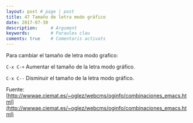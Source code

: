 ```yaml
---
layout: post # page | post
title: 47 Tamaño de letra modo gráfico
date: 2017-07-30 
description:     # Argument
keywords:        # Paraules clau
coments: true    # Comentaris activats
---
```


Para cambiar el tamaño de letra modo grafico:

`C-x C-+` Aumentar el tamaño de la letra modo gráfico.

`C-x C--` Disminuir el tamaño de la letra modo gráfico.

Fuente: [http://wwwae.ciemat.es/~oglez/webcms/oginfo/combinaciones_emacs.html](http://wwwae.ciemat.es/~oglez/webcms/oginfo/combinaciones_emacs.html)
